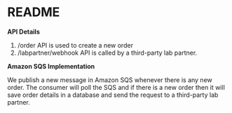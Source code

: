 # README #

**API Details**

1) /order API is used to create a new order
2) /labpartner/webhook API is called by a third-party lab partner.

**Amazon SQS Implementation**

We publish a new message in Amazon SQS whenever there is any new order. The consumer will poll the SQS and if there is a new order then it will save order details in a database and send the request to a third-party lab partner.